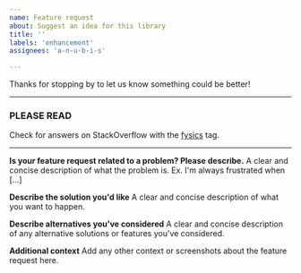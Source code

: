 ```yaml
---
name: Feature request
about: Suggest an idea for this library
title: ''
labels: 'enhancement'
assignees: 'a-n-u-b-i-s'

---
```


Thanks for stopping by to let us know something could be better!

---

### PLEASE READ

Check for answers on StackOverflow with the [fysics](http://stackoverflow.com/questions/tagged/fysics) tag.

---

 **Is your feature request related to a problem? Please describe.**
A clear and concise description of what the problem is. Ex. I'm always frustrated when [...]

 **Describe the solution you'd like**
A clear and concise description of what you want to happen.

 **Describe alternatives you've considered**
A clear and concise description of any alternative solutions or features you've considered.

 **Additional context**
Add any other context or screenshots about the feature request here.
